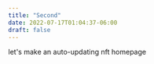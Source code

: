 ```yaml
---
title: "Second"
date: 2022-07-17T01:04:37-06:00
draft: false
---
```


let's make an auto-updating nft homepage

